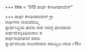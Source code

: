 +++
title = "015 ಪಾರ್ಥ ಕೇಳತಿಗಹನವೇನ್"

+++
ಪಾರ್ಥ ಕೇಳತಿಗಹನವೇನ್ ಗ್ರಾ  
ಸಾರ್ಥಿಗಳು ನಾವಾದೆವೆಮ್ಮಿ  
ಷ್ಟಾರ್ಥಸಿದ್ಧಿಯ ಘಟಿಸು ಸಾಕು ಸಮಗ್ರ ಫಲವಹುದು   
ತೀರ್ಥವೇಕಿನ್ನತಿಥಿಯಿರಲು ಪ  
ರಾರ್ಥಸಾಧನತನವೆ ಪರಮ  
ಸ್ವಾರ್ಥವೆಂಬರು ಸುಜನರೆಂದನು ಕಪಟದ್ವಿಜ ನಗುತ     ॥15॥